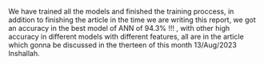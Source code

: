 We have trained all the models and finished the training proccess, in addition to finishing the article in the time we are writing this report, we got an accuracy in the best model of ANN of 94.3% !!! , with other high accuracy in different models with different features, all are in the article which gonna be discussed in the therteen of this month 13/Aug/2023 Inshallah.
